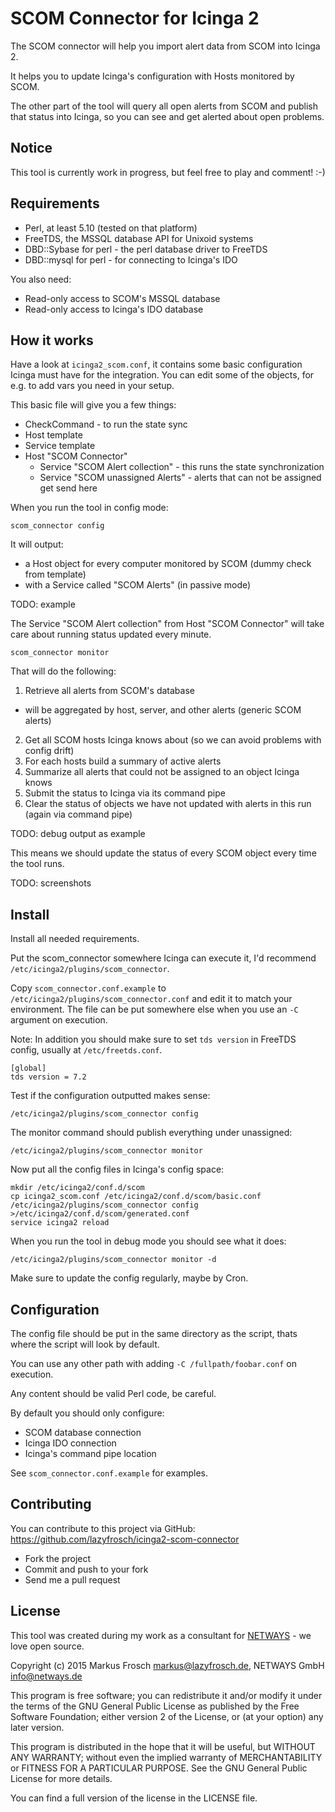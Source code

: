 SCOM Connector for Icinga 2
===========================

The SCOM connector will help you import alert data from SCOM into Icinga 2.

It helps you to update Icinga's configuration with Hosts monitored by SCOM.

The other part of the tool will query all open alerts from SCOM and publish that
status into Icinga, so you can see and get alerted about open problems.

## Notice

This tool is currently work in progress, but feel free to play and comment! :-)

## Requirements

* Perl, at least 5.10 (tested on that platform)
* FreeTDS, the MSSQL database API for Unixoid systems
* DBD::Sybase for perl - the perl database driver to FreeTDS
* DBD::mysql for perl - for connecting to Icinga's IDO

You also need:
* Read-only access to SCOM's MSSQL database
* Read-only access to Icinga's IDO database

## How it works

Have a look at `icinga2_scom.conf`, it contains some basic configuration Icinga
must have for the integration. You can edit some of the objects, for e.g. to add
vars you need in your setup.

This basic file will give you a few things:
* CheckCommand - to run the state sync
* Host template
* Service template
* Host "SCOM Connector"
  * Service "SCOM Alert collection" - this runs the state synchronization
  * Service "SCOM unassigned Alerts" - alerts that can not be assigned get send here

When you run the tool in config mode:

```
scom_connector config
```

It will output:

* a Host object for every computer monitored by SCOM (dummy check from template)
* with a Service called "SCOM Alerts" (in passive mode)

TODO: example

The Service "SCOM Alert collection" from Host "SCOM Connector" will take care
about running status updated every minute.

```
scom_connector monitor
```

That will do the following:

1. Retrieve all alerts from SCOM's database
  * will be aggregated by host, server, and other alerts (generic SCOM alerts)
2. Get all SCOM hosts Icinga knows about
   (so we can avoid problems with config drift)
3. For each hosts build a summary of active alerts
4. Summarize all alerts that could not be assigned to an object Icinga knows
5. Submit the status to Icinga via its command pipe
6. Clear the status of objects we have not updated with alerts in this run
   (again via command pipe)

TODO: debug output as example

This means we should update the status of every SCOM object every time the tool
runs.

TODO: screenshots

## Install

Install all needed requirements.

Put the scom_connector somewhere Icinga can execute it, I'd recommend
`/etc/icinga2/plugins/scom_connector`.

Copy `scom_connector.conf.example` to `/etc/icinga2/plugins/scom_connector.conf`
and edit it to match your environment. The file can be put somewhere else when
you use an `-C` argument on execution.

Note: In addition you should make sure to set `tds version` in FreeTDS config,
usually at `/etc/freetds.conf`.

```
[global]
tds version = 7.2
```

Test if the configuration outputted makes sense:

```
/etc/icinga2/plugins/scom_connector config
```

The monitor command should publish everything under unassigned:

```
/etc/icinga2/plugins/scom_connector monitor
```

Now put all the config files in Icinga's config space:

```
mkdir /etc/icinga2/conf.d/scom
cp icinga2_scom.conf /etc/icinga2/conf.d/scom/basic.conf
/etc/icinga2/plugins/scom_connector config >/etc/icinga2/conf.d/scom/generated.conf
service icinga2 reload
```

When you run the tool in debug mode you should see what it does:
```
/etc/icinga2/plugins/scom_connector monitor -d
```

Make sure to update the config regularly, maybe by Cron.

## Configuration

The config file should be put in the same directory as the script, thats where
the script will look by default.

You can use any other path with adding `-C /fullpath/foobar.conf` on execution.

Any content should be valid Perl code, be careful.

By default you should only configure:
* SCOM database connection
* Icinga IDO connection
* Icinga's command pipe location

See `scom_connector.conf.example` for examples.

## Contributing

You can contribute to this project via GitHub: https://github.com/lazyfrosch/icinga2-scom-connector

* Fork the project
* Commit and push to your fork
* Send me a pull request

## License

This tool was created during my work as a consultant for [NETWAYS](http://www.netways.de) - we love open source.

Copyright (c) 2015 Markus Frosch <markus@lazyfrosch.de>, NETWAYS GmbH <info@netways.de>

This program is free software; you can redistribute it and/or modify it under
the terms of the GNU General Public License as published by the Free Software
Foundation; either version 2 of the License, or (at your option) any later
version.

This program is distributed in the hope that it will be useful, but WITHOUT
ANY WARRANTY; without even the implied warranty of MERCHANTABILITY or FITNESS
FOR A PARTICULAR PURPOSE. See the GNU General Public License for more details.

You can find a full version of the license in the LICENSE file.
